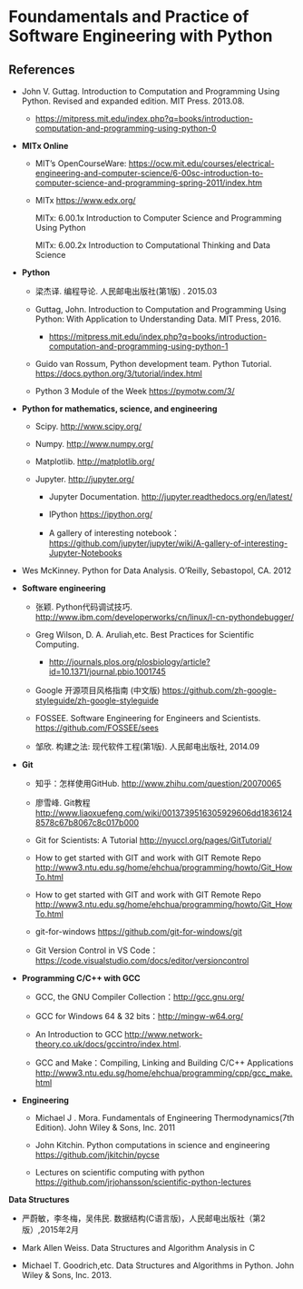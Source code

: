 
# Foundamentals and Practice of Software Engineering with Python

## References

* John V. Guttag. Introduction to Computation and Programming Using Python. Revised and expanded edition. MIT Press. 2013.08.  

   * https://mitpress.mit.edu/index.php?q=books/introduction-computation-and-programming-using-python-0
 
 * **MITx Online**
 
   * MIT’s OpenCourseWare: https://ocw.mit.edu/courses/electrical-engineering-and-computer-science/6-00sc-introduction-to-computer-science-and-programming-spring-2011/index.htm
   
   * MITx https://www.edx.org/
     
     MITx: 6.00.1x Introduction to Computer Science and Programming Using Python
     
     MITx: 6.00.2x Introduction to Computational Thinking and Data Science  

* **Python**

  * 梁杰译. 编程导论. 人民邮电出版社(第1版) .  2015.03
  
  * Guttag, John. Introduction to Computation and Programming Using Python: With Application to Understanding Data. MIT Press, 2016.
    
    * https://mitpress.mit.edu/index.php?q=books/introduction-computation-and-programming-using-python-1

  * Guido van Rossum, Python development team. Python Tutorial. https://docs.python.org/3/tutorial/index.html

  * Python 3 Module of the Week  https://pymotw.com/3/

* **Python for mathematics, science, and engineering**
  
  * Scipy. http://www.scipy.org/
  
  * Numpy. http://www.numpy.org/
  
  * Matplotlib.  http://matplotlib.org/

  * Jupyter. http://jupyter.org/
    
    * Jupyter Documentation. http://jupyter.readthedocs.org/en/latest/
    
    * IPython https://ipython.org/
    
    * A gallery of interesting notebook： https://github.com/jupyter/jupyter/wiki/A-gallery-of-interesting-Jupyter-Notebooks
    
* Wes McKinney. Python for Data Analysis. O’Reilly, Sebastopol, CA. 2012

* **Software engineering**

  * 张颖. Python代码调试技巧. http://www.ibm.com/developerworks/cn/linux/l-cn-pythondebugger/ 

  * Greg Wilson, D. A. Aruliah,etc. Best Practices for Scientific Computing.     
    *  http://journals.plos.org/plosbiology/article?id=10.1371/journal.pbio.1001745

  * Google 开源项目风格指南 (中文版) https://github.com/zh-google-styleguide/zh-google-styleguide

  * FOSSEE. Software Engineering for Engineers and Scientists. https://github.com/FOSSEE/sees

  * 邹欣. 构建之法: 现代软件工程(第1版). 人民邮电出版社, 2014.09

* **Git**

  * 知乎：怎样使用GitHub. http://www.zhihu.com/question/20070065

  * 廖雪峰. Git教程  http://www.liaoxuefeng.com/wiki/0013739516305929606dd18361248578c67b8067c8c017b000

  * Git for Scientists: A Tutorial http://nyuccl.org/pages/GitTutorial/

  * How to get started with GIT and work with GIT Remote Repo  http://www3.ntu.edu.sg/home/ehchua/programming/howto/Git_HowTo.html
  
  * How to get started with GIT and work with GIT Remote Repo http://www3.ntu.edu.sg/home/ehchua/programming/howto/Git_HowTo.html

  * git-for-windows https://github.com/git-for-windows/git

  * Git Version Control in VS Code：https://code.visualstudio.com/docs/editor/versioncontrol

* **Programming C/C++ with GCC**

  * GCC, the GNU Compiler Collection：http://gcc.gnu.org/

  * GCC for Windows 64 & 32 bits：http://mingw-w64.org/

  * An Introduction to GCC  http://www.network-theory.co.uk/docs/gccintro/index.html.

  * GCC and Make：Compiling, Linking and Building C/C++ Applications http://www3.ntu.edu.sg/home/ehchua/programming/cpp/gcc_make.html

* **Engineering**

  * Michael J . Mora. Fundamentals of Engineering Thermodynamics(7th Edition). John Wiley & Sons, Inc. 2011
  
  * John Kitchin. Python computations in science and engineering  https://github.com/jkitchin/pycse

  * Lectures on scientific computing with python https://github.com/jrjohansson/scientific-python-lectures  

**Data Structures** 

  * 严蔚敏，李冬梅，吴伟民. 数据结构(C语言版)，人民邮电出版社（第2版）,2015年2月 

  * Mark Allen Weiss. Data Structures and Algorithm Analysis in C

  * Michael T. Goodrich,etc. Data Structures and Algorithms in Python. John Wiley & Sons, Inc. 2013.
